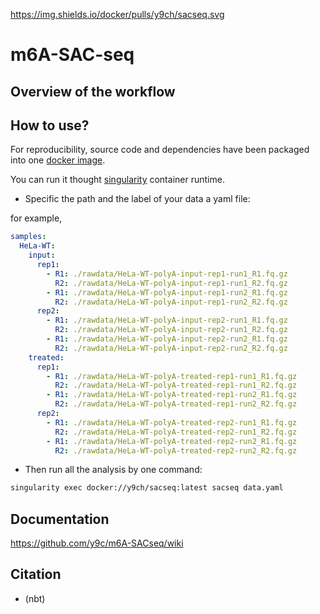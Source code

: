 https://img.shields.io/docker/pulls/y9ch/sacseq.svg

# m6A-SAC-seq

## Overview of the workflow

## How to use?

For reproducibility, source code and dependencies have been packaged into one [docker image](https://hub.docker.com/r/y9ch/sacseq).

You can run it thought [singularity](https://sylabs.io/singularity) container runtime.

- Specific the path and the label of your data a yaml file:

for example,

```yaml
samples:
  HeLa-WT:
    input:
      rep1:
        - R1: ./rawdata/HeLa-WT-polyA-input-rep1-run1_R1.fq.gz
          R2: ./rawdata/HeLa-WT-polyA-input-rep1-run1_R2.fq.gz
        - R1: ./rawdata/HeLa-WT-polyA-input-rep1-run2_R1.fq.gz
          R2: ./rawdata/HeLa-WT-polyA-input-rep1-run2_R2.fq.gz
      rep2:
        - R1: ./rawdata/HeLa-WT-polyA-input-rep2-run1_R1.fq.gz
          R2: ./rawdata/HeLa-WT-polyA-input-rep2-run1_R2.fq.gz
        - R1: ./rawdata/HeLa-WT-polyA-input-rep2-run2_R1.fq.gz
          R2: ./rawdata/HeLa-WT-polyA-input-rep2-run2_R2.fq.gz
    treated:
      rep1:
        - R1: ./rawdata/HeLa-WT-polyA-treated-rep1-run1_R1.fq.gz
          R2: ./rawdata/HeLa-WT-polyA-treated-rep1-run1_R2.fq.gz
        - R1: ./rawdata/HeLa-WT-polyA-treated-rep1-run2_R1.fq.gz
          R2: ./rawdata/HeLa-WT-polyA-treated-rep1-run2_R2.fq.gz
      rep2:
        - R1: ./rawdata/HeLa-WT-polyA-treated-rep2-run1_R1.fq.gz
          R2: ./rawdata/HeLa-WT-polyA-treated-rep2-run1_R2.fq.gz
        - R1: ./rawdata/HeLa-WT-polyA-treated-rep2-run2_R1.fq.gz
          R2: ./rawdata/HeLa-WT-polyA-treated-rep2-run2_R2.fq.gz
```

- Then run all the analysis by one command:

```bash
singularity exec docker://y9ch/sacseq:latest sacseq data.yaml
```

## Documentation

https://github.com/y9c/m6A-SACseq/wiki

## Citation

- (nbt)
